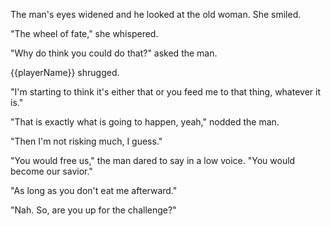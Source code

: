 The man's eyes widened and he looked at the old woman. She smiled.

"The wheel of fate," she whispered.

"Why do think you could do that?" asked the man.

{{playerName}} shrugged.

"I'm starting to think it's either that or you feed me to that thing, whatever it is."

"That is exactly what is going to happen, yeah," nodded the man.

"Then I'm not risking much, I guess."

"You would free us," the man dared to say in a low voice. "You would become our savior."

"As long as you don't eat me afterward."

"Nah. So, are you up for the challenge?"
